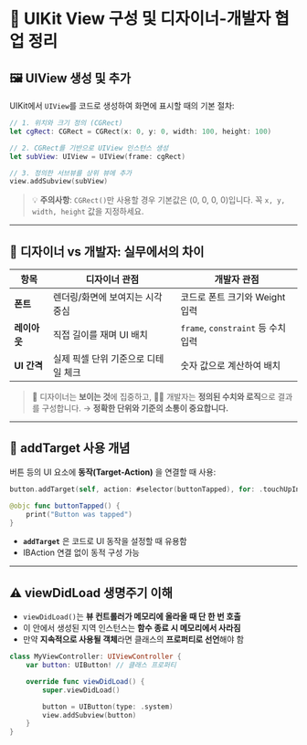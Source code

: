 # 🧱 UIKit View 구성 및 디자이너-개발자 협업 정리

## 🖼️ UIView 생성 및 추가

UIKit에서 `UIView`를 코드로 생성하여 화면에 표시할 때의 기본 절차:

```swift
// 1. 위치와 크기 정의 (CGRect)
let cgRect: CGRect = CGRect(x: 0, y: 0, width: 100, height: 100)

// 2. CGRect를 기반으로 UIView 인스턴스 생성
let subView: UIView = UIView(frame: cgRect)

// 3. 정의한 서브뷰를 상위 뷰에 추가
view.addSubview(subView)
```

> 💡 **주의사항**: `CGRect()`만 사용할 경우 기본값은 (0, 0, 0, 0)입니다. 꼭 `x, y, width, height` 값을 지정하세요.

---

## 🔄 디자이너 vs 개발자: 실무에서의 차이

| 항목        | 디자이너 관점              | 개발자 관점                        |
| --------- | -------------------- | ----------------------------- |
| **폰트**    | 렌더링/화면에 보여지는 시각 중심   | 코드로 폰트 크기와 Weight 입력          |
| **레이아웃**  | 직접 길이를 재며 UI 배치      | `frame`, `constraint` 등 수치 입력 |
| **UI 간격** | 실제 픽셀 단위 기준으로 디테일 체크 | 숫자 값으로 계산하여 배치                |

> 🎨 디자이너는 **보이는 것**에 집중하고,
> 🧑‍💻 개발자는 **정의된 수치와 로직**으로 결과를 구성합니다.
> → **정확한 단위와 기준의 소통이 중요합니다.**

---

## 🎯 addTarget 사용 개념

버튼 등의 UI 요소에 **동작(Target-Action)** 을 연결할 때 사용:

```swift
button.addTarget(self, action: #selector(buttonTapped), for: .touchUpInside)

@objc func buttonTapped() {
    print("Button was tapped")
}
```

* **`addTarget`** 은 코드로 UI 동작을 설정할 때 유용함
* IBAction 연결 없이 동적 구성 가능

---

## ⚠️ viewDidLoad 생명주기 이해

* `viewDidLoad()`는 **뷰 컨트롤러가 메모리에 올라올 때 단 한 번 호출**
* 이 안에서 생성된 지역 인스턴스는 **함수 종료 시 메모리에서 사라짐**
* 만약 **지속적으로 사용될 객체**라면 클래스의 **프로퍼티로 선언**해야 함

```swift
class MyViewController: UIViewController {
    var button: UIButton! // 클래스 프로퍼티

    override func viewDidLoad() {
        super.viewDidLoad()

        button = UIButton(type: .system)
        view.addSubview(button)
    }
}
```
